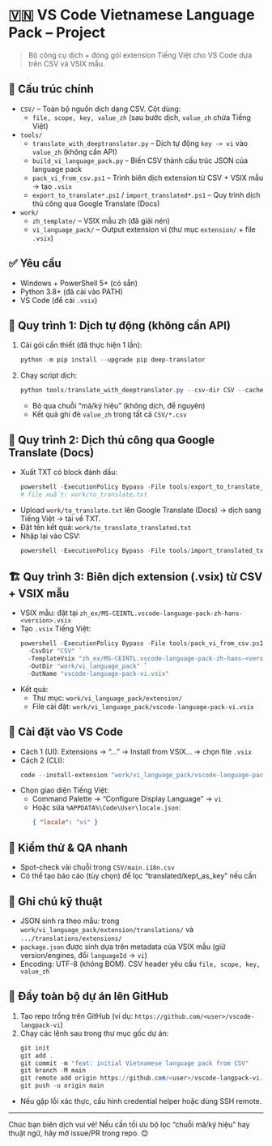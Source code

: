 # 🇻🇳 VS Code Vietnamese Language Pack – Project

> Bộ công cụ dịch + đóng gói extension Tiếng Việt cho VS Code dựa trên CSV và VSIX mẫu.

## 📂 Cấu trúc chính
- `CSV/` – Toàn bộ nguồn dịch dạng CSV. Cột dùng:
  - `file, scope, key, value_zh` (sau bước dịch, `value_zh` chứa Tiếng Việt)
- `tools/`
  - `translate_with_deeptranslator.py` – Dịch tự động `key -> vi` vào `value_zh` (không cần API)
  - `build_vi_language_pack.py` – Biến CSV thành cấu trúc JSON của language pack
  - `pack_vi_from_csv.ps1` – Trình biên dịch extension từ CSV + VSIX mẫu → tạo `.vsix`
  - `export_to_translate*.ps1` / `import_translated*.ps1` – Quy trình dịch thủ công qua Google Translate (Docs)
- `work/`
  - `zh_template/` – VSIX mẫu zh (đã giải nén)
  - `vi_language_pack/` – Output extension vi (thư mục `extension/` + file `.vsix`)

## ✅ Yêu cầu
- Windows + PowerShell 5+ (có sẵn)
- Python 3.8+ (đã cài vào PATH)
- VS Code (để cài `.vsix`)

## 🚀 Quy trình 1: Dịch tự động (không cần API)
1) Cài gói cần thiết (đã thực hiện 1 lần):
   ```powershell
   python -m pip install --upgrade pip deep-translator
   ```
2) Chạy script dịch:
   ```powershell
   python tools/translate_with_deeptranslator.py --csv-dir CSV --cache work/cache_translations.json
   ```
   - Bỏ qua chuỗi “mã/ký hiệu” (không dịch, để nguyên)
   - Kết quả ghi đè `value_zh` trong tất cả `CSV/*.csv`

## 🧭 Quy trình 2: Dịch thủ công qua Google Translate (Docs)
- Xuất TXT có block đánh dấu:
  ```powershell
  powershell -ExecutionPolicy Bypass -File tools/export_to_translate_txt.ps1
  # file xuất: work/to_translate.txt
  ```
- Upload `work/to_translate.txt` lên Google Translate (Docs) → dịch sang Tiếng Việt → tải về TXT.
- Đặt tên kết quả: `work/to_translate_translated.txt`
- Nhập lại vào CSV:
  ```powershell
  powershell -ExecutionPolicy Bypass -File tools/import_translated_txt.ps1 -CsvDir CSV -InFile work/to_translate_translated.txt
  ```

## 🏗️ Quy trình 3: Biên dịch extension (.vsix) từ CSV + VSIX mẫu
- VSIX mẫu: đặt tại `zh_ex/MS-CEINTL.vscode-language-pack-zh-hans-<version>.vsix`
- Tạo `.vsix` Tiếng Việt:
  ```powershell
  powershell -ExecutionPolicy Bypass -File tools/pack_vi_from_csv.ps1 `
    -CsvDir "CSV" `
    -TemplateVsix "zh_ex/MS-CEINTL.vscode-language-pack-zh-hans-<version>.vsix" `
    -OutDir "work/vi_language_pack" `
    -OutName "vscode-language-pack-vi.vsix"
  ```
- Kết quả:
  - Thư mục: `work/vi_language_pack/extension/`
  - File cài đặt: `work/vi_language_pack/vscode-language-pack-vi.vsix`

## 💾 Cài đặt vào VS Code
- Cách 1 (UI): Extensions → “…” → Install from VSIX… → chọn file `.vsix`
- Cách 2 (CLI):
  ```powershell
  code --install-extension "work/vi_language_pack/vscode-language-pack-vi.vsix" --force
  ```
- Chọn giao diện Tiếng Việt:
  - Command Palette → “Configure Display Language” → `vi`
  - Hoặc sửa `%APPDATA%\Code\User\locale.json`:
    ```json
    { "locale": "vi" }
    ```

## 🔎 Kiểm thử & QA nhanh
- Spot-check vài chuỗi trong `CSV/main.i18n.csv`
- Có thể tạo báo cáo (tùy chọn) để lọc “translated/kept_as_key” nếu cần

## 🧩 Ghi chú kỹ thuật
- JSON sinh ra theo mẫu: trong `work/vi_language_pack/extension/translations/` và `.../translations/extensions/`
- `package.json` được sinh dựa trên metadata của VSIX mẫu (giữ version/engines, đổi `languageId` → `vi`)
- Encoding: UTF-8 (không BOM). CSV header yêu cầu `file, scope, key, value_zh`

## 🐙 Đẩy toàn bộ dự án lên GitHub
1) Tạo repo trống trên GitHub (ví dụ: `https://github.com/<user>/vscode-langpack-vi`)
2) Chạy các lệnh sau trong thư mục gốc dự án:
   ```powershell
   git init
   git add .
   git commit -m "feat: initial Vietnamese language pack from CSV"
   git branch -M main
   git remote add origin https://github.com/<user>/vscode-langpack-vi.git
   git push -u origin main
   ```
- Nếu gặp lỗi xác thực, cấu hình credential helper hoặc dùng SSH remote.

---

Chúc bạn biên dịch vui vẻ! Nếu cần tối ưu bộ lọc “chuỗi mã/ký hiệu” hay thuật ngữ, hãy mở issue/PR trong repo. 😊
